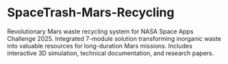 # SpaceTrash-Mars-Recycling
Revolutionary Mars waste recycling system for NASA Space Apps Challenge 2025. Integrated 7-module solution transforming inorganic waste into valuable resources for long-duration Mars missions. Includes interactive 3D simulation, technical documentation, and research papers.
